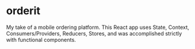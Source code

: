 # orderit

My take of a mobile ordering platform. This React app uses State, Context, Consumers/Providers, Reducers, Stores, and was accomplished strictly with functional components.
